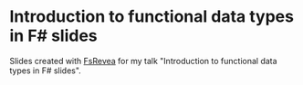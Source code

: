 # Introduction to functional data types in F# slides

Slides created with [FsRevea](https://github.com/fsprojects/FsReveal) for my talk "Introduction to functional data types in F# slides".
